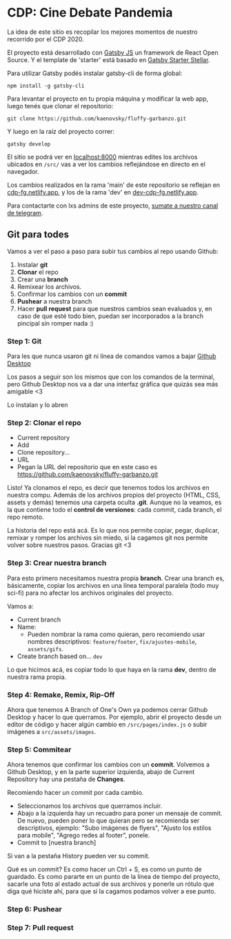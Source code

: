 # CDP: Cine Debate Pandemia

La idea de este sitio es recopilar los mejores momentos de nuestro recorrido por el CDP 2020.

El proyecto está desarrollado con [Gatsby JS](https://www.gatsbyjs.com/) un framework de React Open Source. Y el template de 'starter' está basado en [Gatsby Starter Stellar](https://www.gatsbyjs.com/starters/codebushi/gatsby-starter-stellar).

Para utilizar Gatsby podés instalar gatsby-cli de forma global:

`npm install -g gatsby-cli`

Para levantar el proyecto en tu propia máquina y modificar la web app, luego tenés que clonar el repositorio:

`git clone https://github.com/kaenovsky/fluffy-garbanzo.git`

Y luego en la raíz del proyecto correr:

`gatsby develop`

El sitio se podrá ver en [localhost:8000](http://localhost:8000) mientras edites los archivos ubicados en `/src/` vas a ver los cambios reflejándose en directo en el navegador.

Los cambios realizados en la rama 'main' de este repositorio se reflejan en [cdp-fg.netlify.app](https://cdp-fg.netlify.app/), y los de la rama 'dev' en [dev-cdp-fg.netlify.app](https://dev-cdp-fg.netlify.app/).

Para contactarte con lxs admins de este proyecto, [sumate a nuestro canal de telegram](https://t.me/CineDebatePandemia).

## Git para todes

Vamos a ver el paso a paso para subir tus cambios al repo usando Github:

1. Instalar **git** 
2. **Clonar** el repo 
3. Crear una **branch** 
4. Remixear los archivos.
5. Confirmar los cambios con un **commit**
6. **Pushear** a nuestra branch
7. Hacer **pull request** para que nuestros cambios sean evaluados y, en caso de que esté todo bien, puedan ser incorporados a la branch pincipal sin romper nada :)

### Step 1: Git
Para les que nunca usaron git ni línea de comandos vamos a bajar [Github Desktop](https://desktop.github.com/) 

Los pasos a seguir son los mismos que con los comandos de la terminal, pero Github Desktop nos va a dar una interfaz gráfica que quizás sea más amigable <3
 
Lo instalan y lo abren

### Step 2: Clonar el repo

- Current repository 
- Add 
- Clone repository...
- URL 
- Pegan la URL del repositorio que en este caso es https://github.com/kaenovsky/fluffy-garbanzo.git

Listo! Ya clonamos el repo, es decir que tenemos todos los archivos en nuestra compu. 
Además de los archivos propios del proyecto (HTML, CSS, assets y demás) tenemos una carpeta oculta **.git**. Aunque no la veamos, es la que contiene todo el **control de versiones**: cada commit, cada branch, el repo remoto. 

La historia del repo está acá. Es lo que nos permite copiar, pegar, duplicar, remixar y romper los archivos sin miedo, si la cagamos git nos permite volver sobre nuestros pasos. Gracias git <3

### Step 3: Crear nuestra branch

Para esto primero necesitamos nuestra propia **branch**. Crear una branch es, básicamente, copiar los archivos en una línea temporal paralela (todo muy sci-fi) para no afectar los archivos originales del proyecto.

Vamos a:

- Current branch
- Name: 
  - Pueden nombrar la rama como quieran, pero recomiendo usar nombres descriptivos: `feature/footer`, `fix/ajustes-mobile`, `assets/gifs`.
- Create branch based on... `dev`

Lo que hicimos acá, es copiar todo lo que haya en la rama **dev**, dentro de nuestra rama propia. 

### Step 4: Remake, Remix, Rip-Off

Ahora que tenemos A Branch of One's Own ya podemos cerrar Github Desktop y hacer lo que querramos. Por ejemplo, abrir el proyecto desde un editor de código y hacer algún cambio en `/src/pages/index.js` o subir imágenes a `src/assets/images`. 

### Step 5: Commitear

Ahora tenemos que confirmar los cambios con un **commit**. Volvemos a Github Desktop, y en la parte superior izquierda, abajo de Current Repository hay una pestaña de **Changes**.

Recomiendo hacer un commit por cada cambio.

- Seleccionamos los archivos que querramos incluir. 
- Abajo a la izquierda hay un recuadro para poner un mensaje de commit. De nuevo, pueden poner lo que quieran pero se recomienda ser descriptivos, ejemplo: "Subo imágenes de flyers", "Ajusto los estilos para mobile", "Agrego redes al footer", ponele.
- Commit to [nuestra branch]

Si van a la pestaña History pueden ver su commit.

Qué es un commit? Es como hacer un Ctrl + S, es como un punto de guardado. Es como pararte en un punto de la línea de tiempo del proyecto, sacarle una foto al estado actual de sus archivos y ponerle un rótulo que diga qué hiciste ahí, para que si la cagamos podamos volver a ese punto.

### Step 6: Pushear


### Step 7: Pull request